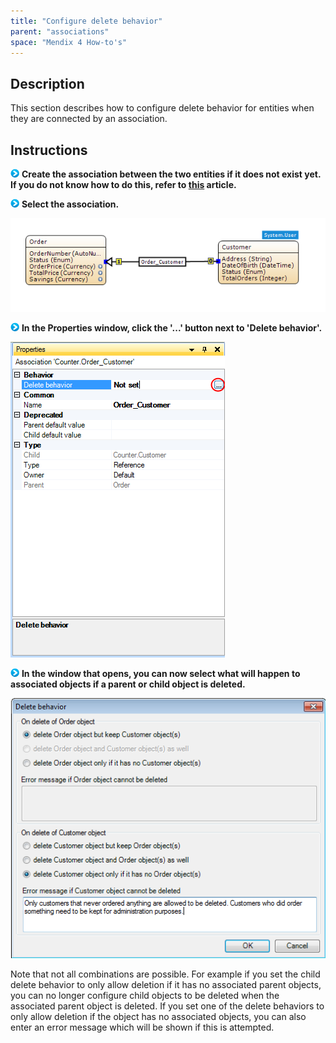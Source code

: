 ```yaml
---
title: "Configure delete behavior"
parent: "associations"
space: "Mendix 4 How-to's"
---
```

## Description

This section describes how to configure delete behavior for entities when they are connected by an association.

## Instructions

![](attachments/819203/917932.png) **Create the association between the two entities if it does not exist yet. If you do not know how to do this, refer to [this](create-an-association) article.**

![](attachments/819203/917932.png) **Select the association.**

![](attachments/2621538/2752569.png)

![](attachments/819203/917932.png) **In the Properties window, click the '...' button next to 'Delete behavior'.**

![](attachments/2621538/2752568.png)

![](attachments/819203/917932.png) **In the window that opens, you can now select what will happen to associated objects if a parent or child object is deleted.**

![](attachments/2621538/2752578.png)

Note that not all combinations are possible. For example if you set the child delete behavior to only allow deletion if it has no associated parent objects, you can no longer configure child objects to be deleted when the associated parent object is deleted. If you set one of the delete behaviors to only allow deletion if the object has no associated objects, you can also enter an error message which will be shown if this is attempted.
